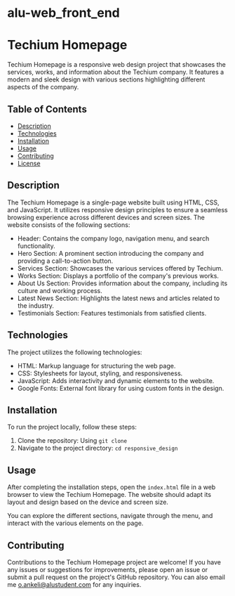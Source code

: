 # alu-web_front_end
# Techium Homepage

Techium Homepage is a responsive web design project that showcases the services, works, and information about the Techium company. It features a modern and sleek design with various sections highlighting different aspects of the company.

## Table of Contents

- [Description](#description)
- [Technologies](#technologies)
- [Installation](#installation)
- [Usage](#usage)
- [Contributing](#contributing)
- [License](#license)

## Description

The Techium Homepage is a single-page website built using HTML, CSS, and JavaScript. It utilizes responsive design principles to ensure a seamless browsing experience across different devices and screen sizes. The website consists of the following sections:

- Header: Contains the company logo, navigation menu, and search functionality.
- Hero Section: A prominent section introducing the company and providing a call-to-action button.
- Services Section: Showcases the various services offered by Techium.
- Works Section: Displays a portfolio of the company's previous works.
- About Us Section: Provides information about the company, including its culture and working process.
- Latest News Section: Highlights the latest news and articles related to the industry.
- Testimonials Section: Features testimonials from satisfied clients.

## Technologies

The project utilizes the following technologies:

- HTML: Markup language for structuring the web page.
- CSS: Stylesheets for layout, styling, and responsiveness.
- JavaScript: Adds interactivity and dynamic elements to the website.
- Google Fonts: External font library for using custom fonts in the design.

## Installation

To run the project locally, follow these steps:

1. Clone the repository: Using `git clone`
2. Navigate to the project directory: `cd responsive_design`

## Usage

After completing the installation steps, open the `index.html` file in a web browser to view the Techium Homepage. The website should adapt its layout and design based on the device and screen size.

You can explore the different sections, navigate through the menu, and interact with the various elements on the page.

## Contributing

Contributions to the Techium Homepage project are welcome! If you have any issues or suggestions for improvements, please open an issue or submit a pull request on the project's GitHub repository.
You can also email me o.ankeli@alustudent.com for any inquiries. 
